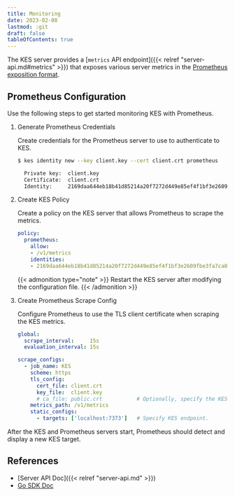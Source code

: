```yaml
---
title: Monitoring
date: 2023-02-08
lastmod: :git
draft: false
tableOfContents: true
---
```


The KES server provides a [`metrics` API endpoint]({{< relref "server-api.md#metrics" >}}) that exposes various server metrics in the [Prometheus exposition format](https://prometheus.io/docs/instrumenting/exposition_formats/).

## Prometheus Configuration

Use the following steps to get started monitoring KES with Prometheus.

1. Generate Prometheus Credentials

   Create credentials for the Prometheus server to use to authenticate to KES.

   ```sh {.copy}
   $ kes identity new --key client.key --cert client.crt prometheus

     Private key:  client.key
     Certificate:  client.crt
     Identity:     2169daa644eb18b41d85214a20f7272d449e85ef4f1bf3e2609fbe3fa7ca00cd
   ```

2. Create KES Policy

   Create a policy on the KES server that allows Prometheus to scrape the metrics.
   
   ```yaml {.copy}
   policy:
     prometheus:
       allow:
       - /v1/metrics
       identities:
       - 2169daa644eb18b41d85214a20f7272d449e85ef4f1bf3e2609fbe3fa7ca00cd # Use the identity of your client.crt
   ```
   {{< admonition type="note" >}}
   Restart the KES server after modifying the configuration file.
   {{< /admonition >}}

3. Create Prometheus Scrape Config

   Configure Prometheus to use the TLS client certificate when scraping the KES metrics.

   ```yaml {.copy}
   global:
     scrape_interval:     15s
     evaluation_interval: 15s

   scrape_configs:
     - job_name: KES
       scheme: https
       tls_config:
         cert_file: client.crt
         key_file:  client.key
         # ca_file: public.crt           # Optionally, specify the KES server CA certificate or the self-signed KES server certificate. 
       metrics_path: /v1/metrics
       static_configs:
         - targets: ['localhost:7373']   # Specify KES endpoint.
   ```

After the KES and Prometheus servers start, Prometheus should detect and display a new KES target.

## References

 - [Server API Doc]({{< relref "server-api.md" >}})
 - [Go SDK Doc](https://pkg.go.dev/github.com/minio/kes)